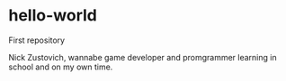 # hello-world
First repository 

Nick Zustovich, wannabe game developer and promgrammer learning in school and on my own time. 
